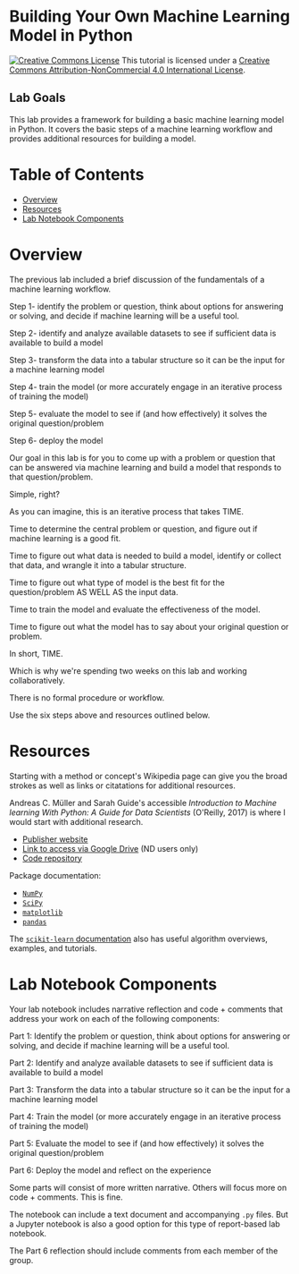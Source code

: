 # Building Your Own Machine Learning Model in Python

<a href="http://creativecommons.org/licenses/by-nc/4.0/" rel="license"><img style="border-width: 0;" src="https://i.creativecommons.org/l/by-nc/4.0/88x31.png" alt="Creative Commons License" /></a>
This tutorial is licensed under a <a href="http://creativecommons.org/licenses/by-nc/4.0/" rel="license">Creative Commons Attribution-NonCommercial 4.0 International License</a>.

## Lab Goals

This lab provides a framework for building a basic machine learning model in Python. It covers the basic steps of a machine learning workflow and provides additional resources for building a model.

# Table of Contents

- [Overview](#overview)
- [Resources](#resources)
- [Lab Notebook Components](#lab-notebook-components)

# Overview

The previous lab included a brief discussion of the fundamentals of a machine learning workflow.

Step 1- identify the problem or question, think about options for answering or solving, and decide if machine learning will be a useful tool.

Step 2- identify and analyze available datasets to see if sufficient data is available to build a model

Step 3- transform the data into a tabular structure so it can be the input for a machine learning model

Step 4- train the model (or more accurately engage in an iterative process of training the model)

Step 5- evaluate the model to see if (and how effectively) it solves the original question/problem

Step 6- deploy the model

Our goal in this lab is for you to come up with a problem or question that can be answered via machine learning and build a model that responds to that question/problem.

Simple, right?

As you can imagine, this is an iterative process that takes TIME.

Time to determine the central problem or question, and figure out if machine learning is a good fit.

Time to figure out what data is needed to build a model, identify or collect that data, and wrangle it into a tabular structure.

Time to figure out what type of model is the best fit for the question/problem AS WELL AS the input data.

Time to train the model and evaluate the effectiveness of the model.

Time to figure out what the model has to say about your original question or problem.

In short, TIME.

Which is why we're spending two weeks on this lab and working collaboratively.

There is no formal procedure or workflow.

Use the six steps above and resources outlined below.

# Resources

Starting with a method or concept's Wikipedia page can give you the broad strokes as well as links or citatations for additional resources.

Andreas C. Müller and Sarah Guide's accessible *Introduction to Machine learning With Python: A Guide for Data Scientists* (O'Reilly, 2017) is where I would start with additional research. 
- [Publisher website](https://www.oreilly.com/library/view/introduction-to-machine/9781449369880/)
- [Link to access via Google Drive](https://drive.google.com/file/d/1VHBuayX6PoZZrFaps-HLs3exXoLPSlSM/view?usp=sharing) (ND users only)
- [Code repository](https://github.com/amueller/introduction_to_ml_with_python)

Package documentation:
- [`NumPy`](https://numpy.org/install/)
- [`SciPy`](https://www.scipy.org/install.html)
- [`matplotlib`](https://matplotlib.org/3.3.3/users/installing.html)
- [`pandas`](https://pandas.pydata.org/pandas-docs/stable/getting_started/install.html)

The [`scikit-learn` documentation](https://scikit-learn.org/stable/index.html) also has useful algorithm overviews, examples, and tutorials. 

# Lab Notebook Components

Your lab notebook includes narrative reflection and code + comments that address your work on each of the following components:

Part 1: Identify the problem or question, think about options for answering or solving, and decide if machine learning will be a useful tool.

Part 2: Identify and analyze available datasets to see if sufficient data is available to build a model

Part 3: Transform the data into a tabular structure so it can be the input for a machine learning model

Part 4: Train the model (or more accurately engage in an iterative process of training the model)

Part 5: Evaluate the model to see if (and how effectively) it solves the original question/problem

Part 6: Deploy the model and reflect on the experience

Some parts will consist of more written narrative. Others will focus more on code + comments. This is fine.

The notebook can include a text document and accompanying `.py` files. But a Jupyter notebook is also a good option for this type of report-based lab notebook.

The Part 6 reflection should include comments from each member of the group.
